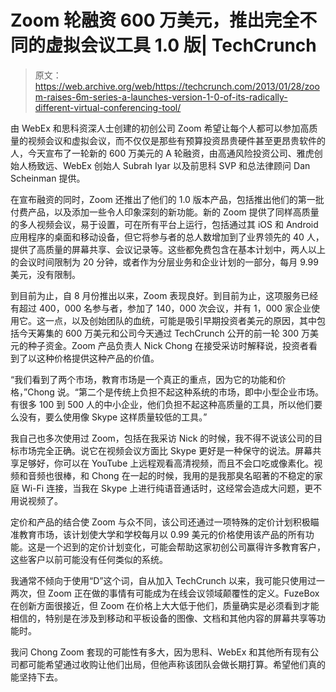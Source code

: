 # Zoom 轮融资 600 万美元，推出完全不同的虚拟会议工具 1.0 版| TechCrunch

> 原文：<https://web.archive.org/web/https://techcrunch.com/2013/01/28/zoom-raises-6m-series-a-launches-version-1-0-of-its-radically-different-virtual-conferencing-tool/>

由 WebEx 和思科资深人士创建的初创公司 Zoom 希望让每个人都可以参加高质量的视频会议和虚拟会议，而不仅仅是那些有预算投资昂贵硬件甚至更昂贵软件的人，今天宣布了一轮新的 600 万美元的 A 轮融资，由高通风险投资公司、雅虎创始人杨致远、WebEx 创始人 Subrah Iyar 以及前思科 SVP 和总法律顾问 Dan Scheinman 提供。

在宣布融资的同时，Zoom 还推出了他们的 1.0 版本产品，包括推出他们的第一批付费产品，以及添加一些令人印象深刻的新功能。新的 Zoom 提供了同样高质量的多人视频会议，易于设置，可在所有平台上运行，包括通过其 iOS 和 Android 应用程序的桌面和移动设备，但它将参与者的总人数增加到了业界领先的 40 人，提供了高质量的屏幕共享、会议记录等。这些都免费包含在基本计划中，两人以上的会议时间限制为 20 分钟，或者作为分层业务和企业计划的一部分，每月 9.99 美元，没有限制。

到目前为止，自 8 月份推出以来，Zoom 表现良好。到目前为止，这项服务已经有超过 400，000 名参与者，参加了 140，000 次会议，并有 1，000 家企业使用它。这一点，以及创始团队的血统，可能是吸引早期投资者美元的原因，其中包括今天筹集的 600 万美元和公司今天通过 TechCrunch 公开的前一轮 300 万美元的种子资金。Zoom 产品负责人 Nick Chong 在接受采访时解释说，投资者看到了以这种价格提供这种产品的价值。

“我们看到了两个市场，教育市场是一个真正的重点，因为它的功能和价格，”Chong 说。“第二个是传统上负担不起这种系统的市场，即中小型企业市场。有很多 100 到 500 人的中小企业，他们负担不起这种高质量的工具，所以他们要么没有，要么使用像 Skype 这样质量较低的工具。”

我自己也多次使用过 Zoom，包括在我采访 Nick 的时候，我不得不说该公司的目标市场完全正确。说它在视频会议方面比 Skype 更好是一种保守的说法。屏幕共享足够好，你可以在 YouTube 上远程观看高清视频，而且不会口吃或像素化。视频和音频也很棒，和 Chong 在一起的时候，我用的是我那臭名昭著的不稳定的家庭 Wi-Fi 连接，当我在 Skype 上进行纯语音通话时，这经常会造成大问题，更不用说视频了。

定价和产品的结合使 Zoom 与众不同，该公司还通过一项特殊的定价计划积极瞄准教育市场，该计划使大学和学校每月以 0.99 美元的价格使用该产品的所有功能。这是一个迟到的定价计划变化，可能会帮助这家初创公司赢得许多教育客户，这些客户以前可能没有任何类似的系统。

我通常不倾向于使用“D”这个词，自从加入 TechCrunch 以来，我可能只使用过一两次，但 Zoom 正在做的事情有可能成为在线会议领域颠覆性的定义。FuzeBox 在创新方面很接近，但 Zoom 在价格上大大低于他们，质量确实是必须看到才能相信的，特别是在涉及到移动和平板设备的图像、文档和其他内容的屏幕共享等功能时。

我问 Chong Zoom 套现的可能性有多大，因为思科、WebEx 和其他所有现有公司都可能希望通过收购让他们出局，但他声称该团队会做长期打算。希望他们真的能坚持下去。